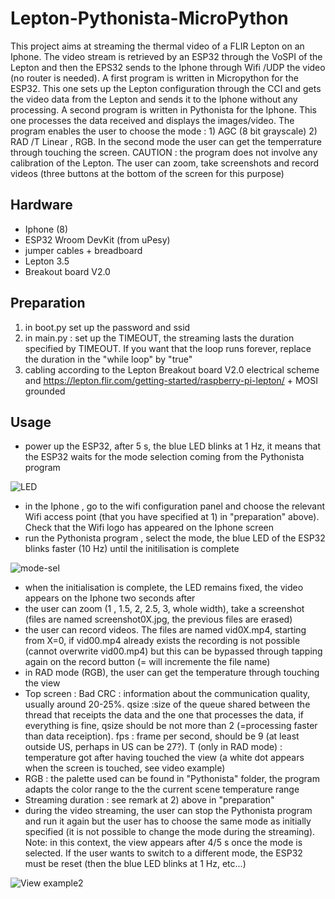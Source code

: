 # Lepton-Pythonista-MicroPython
This project aims at streaming the thermal video of a FLIR Lepton on an Iphone. The video stream is retrieved by an ESP32 through the VoSPI of the Lepton and then the EPS32 sends
to the Iphone through Wifi /UDP the video (no router is needed). A first program is written in Micropython for the ESP32. This one sets up the Lepton configuration through the CCI and gets the video data
from the Lepton and sends it to the Iphone without any processing. A second program is written in Pythonista for the Iphone. This one processes the data received and displays the 
images/video. The program enables the user to choose the mode : 1) AGC (8 bit grayscale) 2) RAD /T Linear , RGB. In the second mode the user can get the temperrature through touching
the screen. CAUTION : the program does not involve any calibration of the Lepton. The user can zoom, take screenshots and record videos (three buttons at the bottom of the screen for 
this purpose)

## **Hardware**
- Iphone (8)
- ESP32 Wroom DevKit (from uPesy)
- jumper cables + breadboard
- Lepton 3.5
- Breakout board V2.0

## **Preparation**
1) in boot.py set up the password and ssid 
2) in main.py : set up the TIMEOUT, the streaming lasts the duration specified by TIMEOUT. If you want that the loop runs forever, replace the duration in the "while loop" by "true" 
3) cabling according to the Lepton Breakout board V2.0 electrical scheme and https://lepton.flir.com/getting-started/raspberry-pi-lepton/ + MOSI grounded

## **Usage**
- power up the ESP32, after 5 s, the blue LED blinks at 1 Hz, it means that the ESP32 waits for the mode selection coming from the Pythonista program

![LED](https://user-images.githubusercontent.com/83216773/116789362-c4ef9880-aaae-11eb-8fb3-2407697196d4.jpg)


- in the Iphone , go to the wifi configuration panel and choose the relevant Wifi access point (that you have specified at 1) in "preparation" above). Check that the Wifi logo 
  has appeared on the Iphone screen  
- run the Pythonista program , select the mode, the blue LED of the ESP32 blinks faster (10 Hz) until the initilisation is complete

![mode-sel](https://user-images.githubusercontent.com/83216773/116789294-780bc200-aaae-11eb-853d-eed033373a6d.jpg)


- when the initialisation is complete, the LED remains fixed, the video appears on the Iphone two seconds after 
- the user can zoom (1 , 1.5, 2, 2.5, 3, whole width), take a screenshot (files are named screenshot0X.jpg, the previous files are erased)
- the user can record videos. The files are named vid0X.mp4, starting from X=0, if vid00.mp4 already exists the recording is not possible (cannot overwrite vid00.mp4) but this can be bypassed through tapping again on the record button (= will incremente the file name)  
- in RAD mode (RGB), the user can get the temperature through touching the view 
- Top screen : Bad CRC : information about the communication quality, usually around 20-25%. qsize :size of the queue shared between the thread that receipts the data and the one that       processes the data, if everything is fine, qsize should be not more than 2 (=processing faster than data receiption). fps : frame per second, should be 9 (at least outside US, perhaps in US can be 27?). T (only in RAD mode) : temperature got after having touched the view (a white dot appears when the screen is touched, see video example) 
- RGB : the palette used can be found in "Pythonista" folder, the program adapts the color range to the the current scene temperature range 
- Streaming duration : see remark at 2) above in "preparation"
- during the video streaming, the user can stop the Pythonista program and run it again but the user has to choose the same mode as initially specified (it is not possible to change the mode during the streaming). Note: in this context, the view appears after 4/5 s once the mode is selected. If the user wants to switch to a different mode, the ESP32 must be reset (then the blue LED blinks at 1 Hz, etc...) 

![View example2](https://user-images.githubusercontent.com/83216773/117802237-877ccf00-b255-11eb-97da-072771cb351c.jpg)





